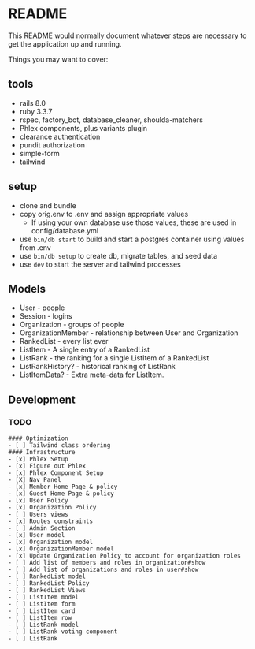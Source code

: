 # README

This README would normally document whatever steps are necessary to get the
application up and running.

Things you may want to cover:

## tools
* rails 8.0
* ruby 3.3.7
* rspec, factory_bot, database_cleaner, shoulda-matchers
* Phlex components, plus variants plugin
* clearance authentication
* pundit authorization
* simple-form
* tailwind

## setup
* clone and bundle
* copy orig.env to .env and assign appropriate values
  * If using your own database use those values, these are used in config/database.yml
* use `bin/db start` to build and start a postgres container using values from .env
* use  `bin/db setup` to create db, migrate tables, and seed data
* use `dev` to start the server and tailwind processes 

## Models
* User - people
* Session - logins
* Organization - groups of people
* OrganizationMember - relationship between User and Organization
* RankedList - every list ever
* ListItem - A single entry of a RankedList
* ListRank - the ranking for a single ListItem of a RankedList
* ListRankHistory? - historical ranking of ListRank
* ListItemData? - Extra meta-data for ListItem.

## Development 

  ### TODO
    #### Optimization
    - [ ] Tailwind class ordering
    #### Infrastructure
    - [x] Phlex Setup
    - [x] Figure out Phlex
    - [x] Phlex Component Setup
    - [X] Nav Panel
    - [x] Member Home Page & policy
    - [x] Guest Home Page & policy
    - [x] User Policy
    - [x] Organization Policy
    - [ ] Users views
    - [x] Routes constraints
    - [ ] Admin Section
    - [x] User model
    - [x] Organization model
    - [x] OrganizationMember model
    - [x] Update Organization Policy to account for organization roles
    - [ ] Add list of members and roles in organization#show
    - [ ] Add list of organizations and roles in user#show
    - [ ] RankedList model
    - [ ] RankedList Policy
    - [ ] RankedList Views
    - [ ] ListItem model
    - [ ] ListItem form
    - [ ] ListItem card
    - [ ] ListItem row
    - [ ] ListRank model
    - [ ] ListRank voting component
    - [ ] ListRank 


